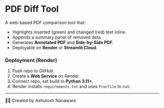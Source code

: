 # PDF Diff Tool

A web-based PDF comparison tool that:
- Highlights inserted (green) and changed (red) text inline.
- Appends a summary panel of removed data.
- Generates **Annotated PDF** and **Side-by-Side PDF**.
- Deployable on **Render** or **Streamlit Cloud**.

### Deployment (Render)
1. Push repo to GitHub.
2. Create a **Web Service** on Render.
3. Connect repo, set build to **Python 3.11+**.
4. Render installs `requirements.txt` and uses `Procfile` to run.

---

👨‍💻 Created by Ashutosh Nanaware


